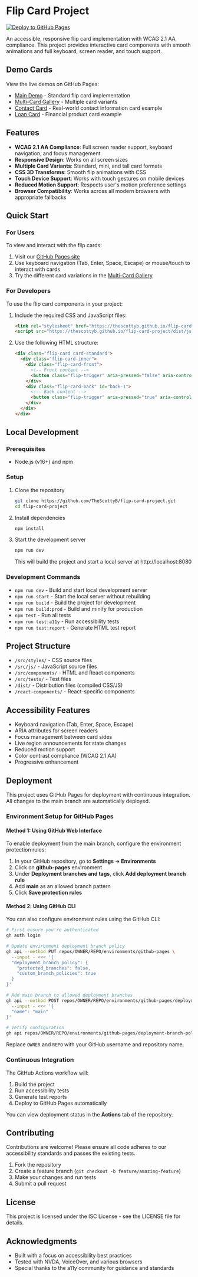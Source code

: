 # Flip Card Project

[![Deploy to GitHub Pages](https://github.com/TheScottyB/flip-card-project/actions/workflows/github-pages.yml/badge.svg)](https://github.com/TheScottyB/flip-card-project/actions/workflows/github-pages.yml)

An accessible, responsive flip card implementation with WCAG 2.1 AA compliance. This project provides interactive card components with smooth animations and full keyboard, screen reader, and touch support.

## Demo Cards

View the live demos on GitHub Pages:
- [Main Demo](https://thescottyb.github.io/flip-card-project/) - Standard flip card implementation
- [Multi-Card Gallery](https://thescottyb.github.io/flip-card-project/multi-card.html) - Multiple card variants
- [Contact Card](https://thescottyb.github.io/flip-card-project/src/components/contact-card.html) - Real-world contact information card example
- [Loan Card](https://thescottyb.github.io/flip-card-project/src/components/loan-cards.html) - Financial product card example

## Features

- **WCAG 2.1 AA Compliance**: Full screen reader support, keyboard navigation, and focus management
- **Responsive Design**: Works on all screen sizes
- **Multiple Card Variants**: Standard, mini, and tall card formats
- **CSS 3D Transforms**: Smooth flip animations with CSS
- **Touch Device Support**: Works with touch gestures on mobile devices
- **Reduced Motion Support**: Respects user's motion preference settings
- **Browser Compatibility**: Works across all modern browsers with appropriate fallbacks

## Quick Start

### For Users
To view and interact with the flip cards:
1. Visit our [GitHub Pages site](https://thescottyb.github.io/flip-card-project/)
2. Use keyboard navigation (Tab, Enter, Space, Escape) or mouse/touch to interact with cards
3. Try the different card variations in the [Multi-Card Gallery](https://thescottyb.github.io/flip-card-project/multi-card.html)

### For Developers
To use the flip card components in your project:

1. Include the required CSS and JavaScript files:
   ```html
   <link rel="stylesheet" href="https://thescottyb.github.io/flip-card-project/dist/css/flip-card.min.css">
   <script src="https://thescottyb.github.io/flip-card-project/dist/js/flip-card.min.js"></script>
   ```

2. Use the following HTML structure:
   ```html
   <div class="flip-card card-standard">
     <div class="flip-card-inner">
       <div class="flip-card-front">
         <!-- Front content -->
         <button class="flip-trigger" aria-pressed="false" aria-controls="back-1">View More</button>
       </div>
       <div class="flip-card-back" id="back-1">
         <!-- Back content -->
         <button class="flip-trigger" aria-pressed="true" aria-controls="front-1">Return</button>
       </div>
     </div>
   </div>
   ```

## Local Development

### Prerequisites
- Node.js (v16+) and npm

### Setup
1. Clone the repository
   ```bash
   git clone https://github.com/TheScottyB/flip-card-project.git
   cd flip-card-project
   ```

2. Install dependencies
   ```bash
   npm install
   ```

3. Start the development server
   ```bash
   npm run dev
   ```
   This will build the project and start a local server at http://localhost:8080

### Development Commands
- `npm run dev` - Build and start local development server
- `npm run start` - Start the local server without rebuilding
- `npm run build` - Build the project for development
- `npm run build:prod` - Build and minify for production
- `npm test` - Run all tests
- `npm run test:a11y` - Run accessibility tests
- `npm run test:report` - Generate HTML test report

## Project Structure

- `/src/styles/` - CSS source files
- `/src/js/` - JavaScript source files
- `/src/components/` - HTML and React components 
- `/src/tests/` - Test files
- `/dist/` - Distribution files (compiled CSS/JS)
- `/react-components/` - React-specific components

## Accessibility Features

- Keyboard navigation (Tab, Enter, Space, Escape)
- ARIA attributes for screen readers
- Focus management between card sides
- Live region announcements for state changes
- Reduced motion support
- Color contrast compliance (WCAG 2.1 AA)
- Progressive enhancement

## Deployment

This project uses GitHub Pages for deployment with continuous integration. All changes to the main branch are automatically deployed.

### Environment Setup for GitHub Pages

#### Method 1: Using GitHub Web Interface
To enable deployment from the main branch, configure the environment protection rules:

1. In your GitHub repository, go to **Settings → Environments**
2. Click on **github-pages** environment
3. Under **Deployment branches and tags**, click **Add deployment branch rule**
4. Add **main** as an allowed branch pattern
5. Click **Save protection rules**

#### Method 2: Using GitHub CLI
You can also configure environment rules using the GitHub CLI:

```bash
# First ensure you're authenticated
gh auth login

# Update environment deployment branch policy
gh api --method PUT repos/OWNER/REPO/environments/github-pages \
  --input - <<< '{
  "deployment_branch_policy": {
    "protected_branches": false,
    "custom_branch_policies": true
  }
}'

# Add main branch to allowed deployment branches
gh api --method POST repos/OWNER/REPO/environments/github-pages/deployment-branch-policies \
  --input - <<< '{
  "name": "main"
}'

# Verify configuration
gh api repos/OWNER/REPO/environments/github-pages/deployment-branch-policies
```

Replace `OWNER` and `REPO` with your GitHub username and repository name.

### Continuous Integration

The GitHub Actions workflow will:
1. Build the project
2. Run accessibility tests
3. Generate test reports
4. Deploy to GitHub Pages automatically

You can view deployment status in the **Actions** tab of the repository.

## Contributing

Contributions are welcome! Please ensure all code adheres to our accessibility standards and passes the existing tests.

1. Fork the repository
2. Create a feature branch (`git checkout -b feature/amazing-feature`)
3. Make your changes and run tests
4. Submit a pull request

## License

This project is licensed under the ISC License - see the LICENSE file for details.

## Acknowledgments

- Built with a focus on accessibility best practices
- Tested with NVDA, VoiceOver, and various browsers
- Special thanks to the a11y community for guidance and standards